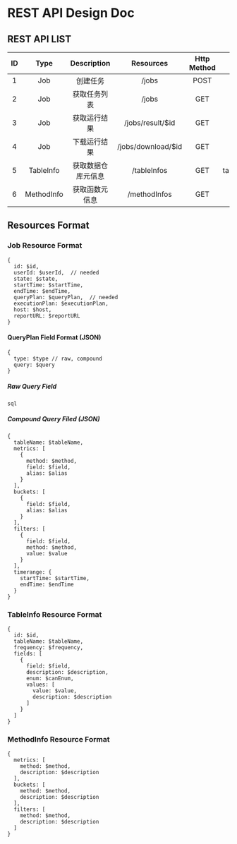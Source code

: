 # REST API Design Doc

## REST API LIST

| ID | Type | Description | Resources | Http Method | URL Params | Request Data(json) | Reponse Data(json) | Comment |
|:---:|:---:|:---:|:---:|:---:|:---:|:---:|:---:|:---:|
| 1 | Job | 创建任务 | /jobs | POST | | $job | | |
| 2 | Job | 获取任务列表 | /jobs | GET | userId=$userId | | $jobList | |
| 3 | Job | 获取运行结果 | /jobs/result/$id | GET | | | $result | |
| 4 | Job | 下载运行结果 | /jobs/download/$id | GET | | | | |
| 5 | TableInfo | 获取数据仓库元信息 | /tableInfos | GET | tableName=$tableName | | $tableInfo | |
| 6 | MethodInfo | 获取函数元信息 | /methodInfos | GET | | | $methodInfo | |

## Resources Format

### Job Resource Format

```
{
  id: $id,
  userId: $userId,  // needed
  state: $state,
  startTime: $startTime,
  endTime: $endTime,
  queryPlan: $queryPlan,  // needed
  executionPlan: $executionPlan,
  host: $host,
  reportURL: $reportURL
}
```

#### QueryPlan Field Format (JSON)

```
{
  type: $type // raw, compound
  query: $query
}
```

##### Raw Query Field

```
sql
```

##### Compound Query Filed (JSON)

```
{
  tableName: $tableName,
  metrics: [
    {
      method: $method,
      field: $field,
      alias: $alias
    }
  ],
  buckets: [
    {
      field: $field,
      alias: $alias
    }
  ],
  filters: [
    {
      field: $field,
      method: $method,
      value: $value
    }
  ],
  timerange: {
    startTime: $startTime,
    endTime: $endTime
  }
}
```

### TableInfo Resource Format

```
{
  id: $id,
  tableName: $tableName,
  frequency: $frequency,
  fields: [
    {
      field: $field,
      description: $description,
      enum: $canEnum,
      values: [
        value: $value,
        description: $description
      ]
    }
  ]
}
```

### MethodInfo Resource Format

```
{
  metrics: [
    method: $method,
    description: $description
  ],
  buckets: [
    method: $method,
    description: $description
  ],
  filters: [
    method: $method,
    description: $description
  ]
}
```
